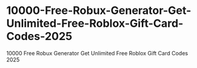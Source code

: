 # 10000-Free-Robux-Generator-Get-Unlimited-Free-Roblox-Gift-Card-Codes-2025
10000 Free Robux Generator Get Unlimited Free Roblox Gift Card Codes 2025
